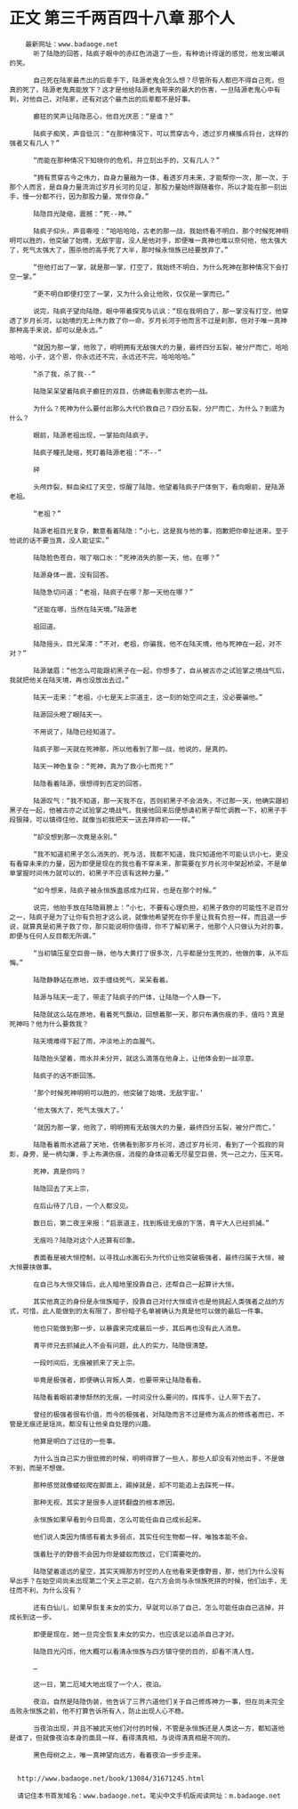 # 正文 第三千两百四十八章 那个人
        最新网址：www.badaoge.net
          听了陆隐的回答，陆疯子眼中的赤红色消退了一些，有种诡计得逞的感觉，他发出嘲讽的笑。
      
          自己死在陆家最杰出的后辈手下，陆源老鬼会怎么想？尽管所有人都巴不得自己死，但真的死了，陆源老鬼真能放下？这才是他给陆源老鬼带来的最大的伤害，一旦陆源老鬼心中有刺，对他自己，对陆家，还有对这个最杰出的后辈都不是好事。
      
          癫狂的笑声让陆隐恶心，他目光厌恶：“是谁？”
      
          陆疯子痴笑，声音低沉：“在那种情况下，可以贯穿古今，透过岁月横推点将台，这样的强者又有几人？”
      
          “而能在那种情况下知晓你的危机，并立刻出手的，又有几人？”
      
          “拥有贯穿古今之伟力，自身力量融为一体，看透岁月未来，才能帮你一次，那一次，于那个人而言，是自身力量流淌过岁月长河的见证，那股力量始终跟随着你，所以才能在那一刻出手，慢一分都不行，因为那股力量，常伴你身。”
      
          陆隐目光陡缩，震撼：“死--神。”
      
          陆疯子仰头，声音嘶哑：“哈哈哈哈，古老的那一战，我始终看不明白，那个时候死神明明可以胜的，他突破了始境，无敌宇宙，没人是他对手，即便唯一真神也难以奈何他，他太强大了，死气太强大了，围杀他的高手死了大半，那时候永恒族已经要放弃了。”
      
          “但他打出了一掌，就是那一掌，打空了，我始终不明白，为什么死神在那种情况下会打空一掌。”
      
          “更不明白即便打空了一掌，又为什么会让他败，仅仅是一掌而已。”
      
          说完，陆疯子望向陆隐，眼中带着探究与讥讽：“现在我明白了，那一掌没有打空，他穿透了岁月长河，以始境的无上伟力救了你一命，岁月长河于他而言不过是刹那，但对于唯一真神那种高手来说，却可以是永远。”
      
          “就因为那一掌，他败了，明明拥有无敌强大的力量，最终四分五裂，被分尸而亡，哈哈哈哈，小子，这个恩，你永远还不完，永远还不完，哈哈哈哈。”
      
          “杀了我，杀了我--”
      
          陆隐呆呆望着陆疯子癫狂的双目，仿佛能看到那古老的一战。
      
          为什么？死神为什么要付出那么大代价救自己？四分五裂，分尸而亡，为什么？到底为什么？
      
          眼前，陆源老祖出现，一掌拍向陆疯子。
      
          陆疯子瞳孔陡缩，死盯着陆源老祖：“不--”
      
          砰
      
          头颅炸裂，鲜血染红了天空，惊醒了陆隐，他望着陆疯子尸体倒下，看向眼前，是陆源老祖。
      
          “老祖？”
      
          陆源老祖目光复杂，歉意看着陆隐：“小七，这是我与他的事，抱歉把你牵扯进来，至于他说的话不要当真，没人能证实。”
      
          陆隐脸色苍白，咽了咽口水：“死神消失的那一天，他，在哪？”
      
          陆源身体一震，没有回答。
      
          陆隐急切问道：“老祖，陆疯子在哪？那一天他在哪？”
      
          “还能在哪，当然在陆天境。”陆源老
      
          祖回道。
      
          陆隐摇头，目光呆滞：“不对，老祖，你骗我，他不在陆天境，他与死神在一起，对不对？”
      
          陆源皱眉：“他怎么可能跟初黑子在一起，你想多了，自从被古亦之试验掌之境战气后，我就把他关在陆天境，再也没放出去过。”
      
          陆天一走来：“老祖，小七是天上宗道主，这一刻的始空间之主，没必要骗他。”
      
          陆源回头瞪了眼陆天一。
      
          不用说了，陆隐已经知道了。
      
          陆疯子那一天就在死神那，所以他看到了那一战，他说的，是真的。
      
          陆天一神色复杂：“死神，真为了救小七而死？”
      
          陆隐看着陆源，很想得到否定的回答。
      
          陆源叹气：“我不知道，那一天我不在，否则初黑子不会消失，不过那一天，他确实跟初黑子在一起，他被古亦之试验掌之境战气，我接他回来后便想请初黑子帮忙调教一下，初黑子手段狠辣，可以镇得住他，就像当初我把天一送去拜师初一一样。”
      
          “却没想到那一次竟是永别。”
      
          “我不知道初黑子怎么消失的，死与活，我都不知道，我只知道他不可能认识小七，更没有看穿未来的力量，因为即便是现在的我也看不穿未来，那需要在岁月长河中架起桥梁，不是单单掌握时间伟力就可以的，初黑子不应该有这种力量。”
      
          “如今想来，陆疯子被永恒族蛊惑成为红背，也是在那个时候。”
      
          说完，他抬手放在陆隐肩膀上：“小七，不要有心理负担，初黑子救你的可能性不足百分之一，陆疯子是为了让你有负担才这么说，就像他希望死在你手里让我有负担一样，而且退一步说，就算真是初黑子救了你，那只能说明你值得，你不了解初黑子，他那个人只做认为对的事，即便与任何人反目都无所谓。”
      
          “当初镇压星空巨兽一脉，他与大黄打了很多次，几乎都是分生死的，他做的事，从不后悔。”
      
          陆隐静静站在原地，双手缠绕死气，呆呆看着。
      
          陆源与陆天一走了，带走了陆疯子的尸体，让陆隐一个人静一下。
      
          陆隐就这么站在原地，看着死气飘动，回想着那一天，那只布满伤痕的手，值吗？真是死神吗？他为什么要救我？
      
          陆天境难得下起了雨，冲淡地上的血腥气。
      
          陆隐抬头望着，雨水并未分开，就这么滴落在他身上，让他体会到一丝凉意。
      
          陆疯子的话不断回荡。
      
          ‘那个时候死神明明可以胜的，他突破了始境，无敌宇宙。’
      
          ‘他太强大了，死气太强大了。’
      
          ‘就因为那一掌，他败了，明明拥有无敌强大的力量，最终四分五裂，被分尸而亡。’
      
          陆隐看着雨水遮蔽了天地，仿佛看到那岁月长河，透过岁月长河，看到了一个孤寂的背影，身旁，是一柄勾廉，手上布满伤痕，消瘦的身体迎着无尽星空巨兽，凭一己之力，压天穹。
      
          死神，真是你吗？
      
          陆隐回去了天上宗，
      
          在后山待了几日，一个人都没见。
      
          数日后，第二夜王来报：“启禀道主，找到叛徒无痕的下落，青平大人已经抓捕。”
      
          无痕吗？陆隐对这个人还算有印象。
      
          表面看是被大恒控制，以寻找山水画石头为代价让他突破极强者，最终归属于大恒，被大恒要挟做事。
      
          在自己与大恒交锋后，此人暗地里投靠自己，还帮自己一起算计大恒。
      
          其实他真正的身份是永恒族暗子，投靠自己对付大恒或许也是他挑起人类强者之战的方式，可惜，此人能做到的太有限了，那份暗子名单被确认为真是他可以做的最后一件事。
      
          他也只能做到那一步，以暴露来完成最后一步，其后再也没有此人消息。
      
          青平师兄去抓捕此人不会有问题，此人的实力，陆隐很清楚。
      
          一段时间后，无痕被抓来了天上宗。
      
          毕竟是极强者，即便确认背叛人类，也要带来让陆隐看看。
      
          陆隐看着眼前凄惨颓然的无痕，一时间没什么要问的，挥挥手，让人带下去了。
      
          曾经的极强者很有价值，而今的极强者，对陆隐而言不过是修为高点的修炼者而已，不管是无痕还是瑶岚，都没有让他亲自处理的兴趣。
      
          他算是明白了过往的一些事。
      
          为什么当自己实力很低微的时候，明明得罪了一些人，那些人却没有对他出手，不是做不到，而是不想做。
      
          那种感觉就像蝼蚁爬在脚面上，踢掉就是，却不可能追上去踩死一样。
      
          那种无视，其实才是很多人逆转翻盘的根本原因。
      
          永恒族如果早看到今日局面，怎么可能任由自己成长起来。
      
          他们说人类因为情感有着太多弱点，其实任何生物都一样，唯独本能不会。
      
          饿着肚子的野兽不会因为你是蝼蚁而放过，它们需要吃的。
      
          陆隐望着遥远的星空，其实天赐那方时空的人在他看来更像野兽，那，他们为什么没有早出手？在始空间尚未出现第二个天上宗之前，在六方会尚与永恒族死拼的时候，他们出手，无往而不利，为什么没有？
      
          还有白仙儿，如果早恢复未女的实力，早就可以杀了自己，怎么可能任由自己逃掉，并成长到这一步。
      
          即便是现在，她一旦完全恢复未女的实力，也应该足以追杀自己才对。
      
          陆隐目光闪烁，他大概可以看清永恒族与四方镇守使的目的，却看不清人性。
      
          …
      
          这一日，第二厄域大地出现了一个人，夜泊。
      
          夜泊，自然是陆隐伪装，他告诉了三界六道他们关于自己修炼神力一事，但在尚未完全击败永恒族之前，他不打算告诉所有人，防止出现人心不稳。
      
          当夜泊出现，并且不被武天他们对付的时候，不管是永恒族还是人类这一方，都知道他是谁了，但就像夜泊本身的面具一样，看得清真相，与说得清真相是不同的。
      
          黑色母树之上，唯一真神望向远方，看着夜泊一步步走来。
      
      
      http://www.badaoge.net/book/13084/31671245.html
      
      请记住本书首发域名：www.badaoge.net。笔尖中文手机版阅读网址：m.badaoge.net